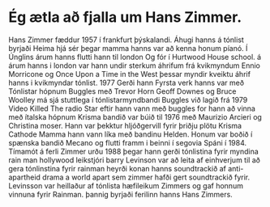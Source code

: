 <h1>Ég ætla að fjalla um Hans Zimmer.</h1>

Hans Zimmer fæddur 1957 í frankfurt þýskalandi. Áhugi hanns á tónlist byrjaði Heima hjá sér þegar mamma hanns var að kenna honum píanó. Í Únglins árum hanns flutti hann til london Og fór í  Hurtwood House school. á árum hanns i london var hann undir sterkum áhrifum frá kvikmyndum Ennio Morricone og Once Upon a Time in the West þessar myndir kveiktu áhrif hanns i kvikmyndar tónlist. 1977 Gerði hann Fyrsta verk hanns var með Tónlistar hópnum Buggles með Trevor Horn Geoff Downes og Bruce Woolley má sjá stuttlega í tónlistarmyndbandi Buggles við lagið frá 1979 Video Killed The radio Star eftir hann vann með buggles for hann að vinna með ítalska hópnum Krisma bandið var búið til 1976 með Maurizio Arcieri og Christina moser. Hann var þekktur hljóðgervill fyrir þriðju plötu Krisma Cathode Mamma hann vann líka með bandinu Helden. Honum var boðið í spænska bandið Mecano og flutti framm i beinni í segovia Spáni í 1984. Tímamót á ferli Zimmer urðu 1988 þegar hann gerði tónlistina fyrir myndina rain man hollywood leikstjóri barry Levinson var að leita af einhverjum til að gera tónlinstina fyrir rainman heyrði konan hanns soundtrackið  af anti-apartheid drama a world apart sem zimmer hafði gert soundtrackið fyrir. Levinsson var heillaður af tónlista hæfileikum Zimmers og gaf honnum vinnuna fyrir Rainman. þannig byrjaði ferilinn hanns Hans Zimmers.